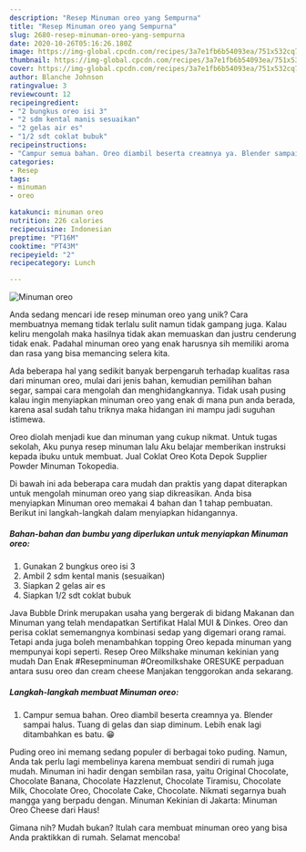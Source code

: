 ```yaml
---
description: "Resep Minuman oreo yang Sempurna"
title: "Resep Minuman oreo yang Sempurna"
slug: 2680-resep-minuman-oreo-yang-sempurna
date: 2020-10-26T05:16:26.180Z
image: https://img-global.cpcdn.com/recipes/3a7e1fb6b54093ea/751x532cq70/minuman-oreo-foto-resep-utama.jpg
thumbnail: https://img-global.cpcdn.com/recipes/3a7e1fb6b54093ea/751x532cq70/minuman-oreo-foto-resep-utama.jpg
cover: https://img-global.cpcdn.com/recipes/3a7e1fb6b54093ea/751x532cq70/minuman-oreo-foto-resep-utama.jpg
author: Blanche Johnson
ratingvalue: 3
reviewcount: 12
recipeingredient:
- "2 bungkus oreo isi 3"
- "2 sdm kental manis sesuaikan"
- "2 gelas air es"
- "1/2 sdt coklat bubuk"
recipeinstructions:
- "Campur semua bahan. Oreo diambil beserta creamnya ya. Blender sampai halus. Tuang di gelas dan siap diminum. Lebih enak lagi ditambahkan es batu. 😁"
categories:
- Resep
tags:
- minuman
- oreo

katakunci: minuman oreo 
nutrition: 226 calories
recipecuisine: Indonesian
preptime: "PT16M"
cooktime: "PT43M"
recipeyield: "2"
recipecategory: Lunch

---
```



![Minuman oreo](https://img-global.cpcdn.com/recipes/3a7e1fb6b54093ea/751x532cq70/minuman-oreo-foto-resep-utama.jpg)

Anda sedang mencari ide resep minuman oreo yang unik? Cara membuatnya memang tidak terlalu sulit namun tidak gampang juga. Kalau keliru mengolah maka hasilnya tidak akan memuaskan dan justru cenderung tidak enak. Padahal minuman oreo yang enak harusnya sih memiliki aroma dan rasa yang bisa memancing selera kita.

Ada beberapa hal yang sedikit banyak berpengaruh terhadap kualitas rasa dari minuman oreo, mulai dari jenis bahan, kemudian pemilihan bahan segar, sampai cara mengolah dan menghidangkannya. Tidak usah pusing kalau ingin menyiapkan minuman oreo yang enak di mana pun anda berada, karena asal sudah tahu triknya maka hidangan ini mampu jadi suguhan istimewa.

Oreo diolah menjadi kue dan minuman yang cukup nikmat. Untuk tugas sekolah, Aku punya resep minuman lalu Aku belajar memberikan instruksi kepada ibuku untuk membuat. Jual Coklat Oreo Kota Depok Supplier Powder Minuman Tokopedia.


Di bawah ini ada beberapa cara mudah dan praktis yang dapat diterapkan untuk mengolah minuman oreo yang siap dikreasikan. Anda bisa menyiapkan Minuman oreo memakai 4 bahan dan 1 tahap pembuatan. Berikut ini langkah-langkah dalam menyiapkan hidangannya.

<!--inarticleads1-->

##### Bahan-bahan dan bumbu yang diperlukan untuk menyiapkan Minuman oreo:

1. Gunakan 2 bungkus oreo isi 3
1. Ambil 2 sdm kental manis (sesuaikan)
1. Siapkan 2 gelas air es
1. Siapkan 1/2 sdt coklat bubuk


Java Bubble Drink merupakan usaha yang bergerak di bidang Makanan dan Minuman yang telah mendapatkan Sertifikat Halal MUI &amp; Dinkes. Oreo dan perisa coklat sememangnya kombinasi sedap yang digemari orang ramai. Tetapi anda juga boleh menambahkan topping Oreo kepada minuman yang mempunyai kopi seperti. Resep Oreo Milkshake minuman kekinian yang mudah Dan Enak #Resepminuman #Oreomilkshake ORESUKE perpaduan antara susu oreo dan cream cheese Manjakan tenggorokan anda sekarang. 

<!--inarticleads2-->

##### Langkah-langkah membuat Minuman oreo:

1. Campur semua bahan. Oreo diambil beserta creamnya ya. Blender sampai halus. Tuang di gelas dan siap diminum. Lebih enak lagi ditambahkan es batu. 😁


Puding oreo ini memang sedang populer di berbagai toko puding. Namun, Anda tak perlu lagi membelinya karena membuat sendiri di rumah juga mudah. Minuman ini hadir dengan sembilan rasa, yaitu Original Chocolate, Chocolate Banana, Chocolate Hazzlenut, Chocolate Tiramisu, Chocolate Milk, Chocolate Oreo, Chocolate Cake, Chocolate. Nikmati segarnya buah mangga yang berpadu dengan. Minuman Kekinian di Jakarta: Minuman Oreo Cheese dari Haus! 

Gimana nih? Mudah bukan? Itulah cara membuat minuman oreo yang bisa Anda praktikkan di rumah. Selamat mencoba!
